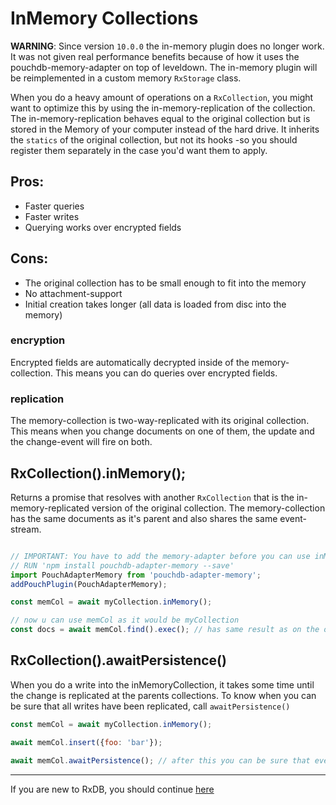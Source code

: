 # InMemory Collections


**WARNING**: Since version `10.0.0` the in-memory plugin does no longer work. It was not given real performance benefits because of how it uses the pouchdb-memory-adapter on top of leveldown. The in-memory plugin will be reimplemented in a custom memory `RxStorage` class.

When you do a heavy amount of operations on a `RxCollection`, you might want to optimize this by using the in-memory-replication of the collection. The in-memory-replication behaves equal to the original collection but is stored in the Memory of your computer instead of the hard drive. It inherits the `statics` of the original collection, but not its hooks -so you should register them separately in the case you'd want them to apply.

## Pros:

- Faster queries
- Faster writes
- Querying works over encrypted fields

## Cons:

- The original collection has to be small enough to fit into the memory
- No attachment-support
- Initial creation takes longer (all data is loaded from disc into the memory)


### encryption
Encrypted fields are automatically decrypted inside of the memory-collection. This means you can do queries over encrypted fields.

### replication
The memory-collection is two-way-replicated with its original collection. This means when you change documents on one of them, the update and the change-event will fire on both.

## RxCollection().inMemory();

Returns a promise that resolves with another `RxCollection` that is the in-memory-replicated version of the original collection. The memory-collection has the same documents as it's parent and also shares the same event-stream.

```javascript

// IMPORTANT: You have to add the memory-adapter before you can use inMemory-Collections
// RUN 'npm install pouchdb-adapter-memory --save'
import PouchAdapterMemory from 'pouchdb-adapter-memory';
addPouchPlugin(PouchAdapterMemory);

const memCol = await myCollection.inMemory();

// now u can use memCol as it would be myCollection
const docs = await memCol.find().exec(); // has same result as on the original collection

```

## RxCollection().awaitPersistence()

When you do a write into the inMemoryCollection, it takes some time until the change is replicated at the parents collections.
To know when you can be sure that all writes have been replicated, call `awaitPersistence()`

```js
const memCol = await myCollection.inMemory();

await memCol.insert({foo: 'bar'});

await memCol.awaitPersistence(); // after this you can be sure that everything is replicated
```

--------------------------------------------------------------------------------

If you are new to RxDB, you should continue [here](./backup.md)
